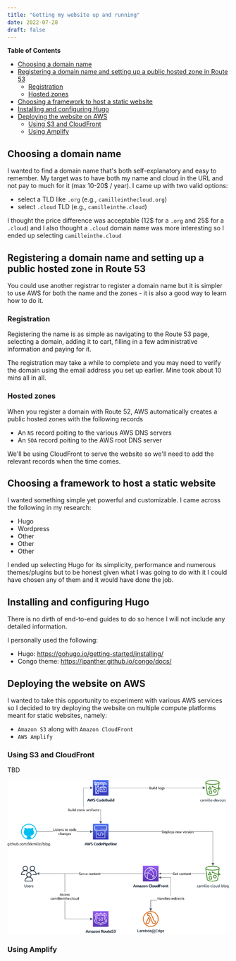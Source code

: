 ```yaml
---
title: "Getting my website up and running"
date: 2022-07-28
draft: false
---
```

**Table of Contents**
- [Choosing a domain name](#choosing-a-domain-name)
- [Registering a domain name and setting up a public hosted zone in Route 53](#registering-a-domain-name-and-setting-up-a-public-hosted-zone-in-route-53)
  - [Registration](#registration)
  - [Hosted zones](#hosted-zones)
- [Choosing a framework to host a static website](#choosing-a-framework-to-host-a-static-website)
- [Installing and configuring Hugo](#installing-and-configuring-hugo)
- [Deploying the website on AWS](#deploying-the-website-on-aws)
  - [Using S3 and CloudFront](#using-s3-and-cloudfront)
  - [Using Amplify](#using-amplify)

## Choosing a domain name
I wanted to find a domain name that's both self-explanatory and easy to remember. My target was to have both my name and cloud in the URL and not pay to much for it (max 10-20$ / year). I came up with two valid options:
- select a TLD like `.org` (e.g., `camilleinthecloud.org`)
- select `.cloud` TLD (e.g., `camilleinthe.cloud`)

I thought the price difference was acceptable (12$ for a `.org` and 25$ for a `.cloud`) and I also thought a `.cloud` domain name was more interesting so I ended up selecting `camilleinthe.cloud`

## Registering a domain name and setting up a public hosted zone in Route 53
You could use another registrar to register a domain name but it is simpler to use AWS for both the name and the zones - it is also a good way to learn how to do it.

### Registration
Registering the name is as simple as navigating to the Route 53 page, selecting a domain, adding it to cart, filling in a few administrative information and paying for it.

The registration may take a while to complete and you may need to verify the domain using the email address you set up earlier. Mine took about 10 mins all in all.

### Hosted zones
When you register a domain with Route 52, AWS automatically creates a public hosted zones with the following records
- An `NS` record poiting to the various AWS DNS servers
- An `SOA` record poiting to the AWS root DNS server

We'll be using CloudFront to serve the website so we'll need to add the relevant records when the time comes.

## Choosing a framework to host a static website
I wanted something simple yet powerful and customizable. I came across the following in my research:
- Hugo
- Wordpress
- Other
- Other
- Other

I ended up selecting Hugo for its simplicity, performance and numerous themes/plugins but to be honest given what I was going to do with it I could have chosen any of them and it would have done the job.

## Installing and configuring Hugo

There is no dirth of end-to-end guides to do so hence I will not include any detailed information.

I personally used the following:
- Hugo: https://gohugo.io/getting-started/installing/
- Congo theme: https://jpanther.github.io/congo/docs/

## Deploying the website on AWS
I wanted to take this opportunity to experiment with various AWS services so I decided to try deploying the website on multiple compute platforms meant for static websites, namely:
- `Amazon S3` along with `Amazon CloudFront`
- `AWS Amplify`

### Using S3 and CloudFront

TBD

![Architecture diagram](/static/camille-cloud-blog.png)

### Using Amplify

